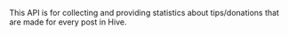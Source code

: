 This API is for collecting and providing statistics about tips/donations that are made for every post in Hive.